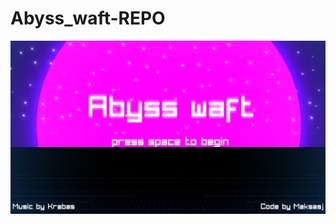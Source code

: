 # Abyss_waft-REPO

![Abyss waft](https://github.com/Maksasj/Abyss_waft-REPO/blob/main/git/splash_screen.jpg)
